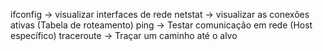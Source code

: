 
ifconfig -> visualizar interfaces de rede
netstat -> visualizar as conexões ativas (Tabela de roteamento)
ping -> Testar comunicação em rede (Host específico)
traceroute -> Traçar um caminho até o alvo

